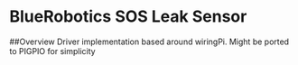 # BlueRobotics SOS Leak Sensor

##Overview
Driver implementation based around wiringPi. Might be ported to PIGPIO for simplicity


